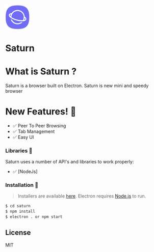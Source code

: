 <img src="https://raw.githubusercontent.com/htmlcssphpjs/saturn/main/src/assets/icons/icon.png" width="15%">

# Saturn

# What is Saturn ?
Saturn is a browser built on Electron.
Saturn is new mini and speedy browser

    

# New Features! 🌟

  - ✅ Peer To Peer Browsing
  - ✅ Tab Management
  - ✅ Easy UI


### Libraries 🌟

Saturn uses a number of API's and libraries to work properly:

* ✅ [NodeJs]

### Installation 🌟
> Installers are available [here](https://github.com/htmlcssphpjs/saturn/releases/tag/v1.0.1).
> Electron requires [Node.js](https://nodejs.org/) to run.



```sh
$ cd saturn
$ npm install
$ electron . or npm start
```
License
----

MIT

[//]: # "=3"
